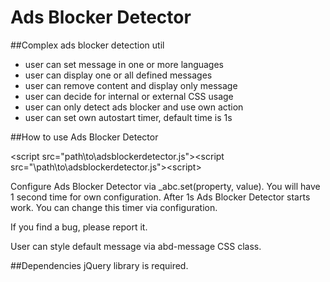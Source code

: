 # Ads Blocker Detector
##Complex ads blocker detection util

- user can set message in one or more languages
- user can display one or all defined messages
- user can remove content and display only message
- user can decide for internal or external CSS usage
- user can only detect ads blocker and use own action
- user can set own autostart timer, default time is 1s

##How to use Ads Blocker Detector

&lt;script src="path\to\adsblockerdetector.js"&gt;&lt;script src="\path\to\adsblockerdetector.js"&gt;&lt;script&gt;

Configure Ads Blocker Detector via _abc.set(property, value).
You will have 1 second time for own configuration. After 1s Ads Blocker Detector starts work. You can change this timer via configuration.

If you find a bug, please report it.

User can style default message via abd-message CSS class.

##Dependencies
jQuery library is required.
